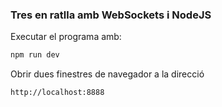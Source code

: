 ### Tres en ratlla amb WebSockets i NodeJS

Executar el programa amb:
    
```bash
npm run dev
```

Obrir dues finestres de navegador a la direcció

    http://localhost:8888